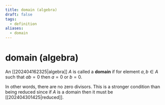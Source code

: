 ```yaml
---
title: domain (algebra)
draft: false
tags:
  - definition
aliases:
  - domain
---
```

# domain (algebra)
An [[202404162325|algebra]] $A$ is called a **domain** if for element $a, b \in A$ such that $ab = 0$ then $a = 0$ or $b=0$. 

In other words, there are no zero divisors. 
This is a stronger condition than being reduced since if $A$ is a domain then it must be [[202404301425|reduced]]. 
